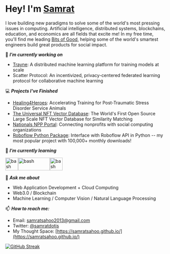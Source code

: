 # Hey! I'm [Samrat](https://samratsahoo.com)

I love building new paradigms to solve some of the world's most pressing issues in computing. Artificial intelligence, distributed systems, blockchains, education, and economics are all fields that excite me! In my free time, you'll find me leading [Bits of Good](https://bitsofgood.org/), helping some of the world's smartest engineers build great products for social impact.

🔭 ***I’m currently working on***
- [Trayne](https://github.com/SamratSahoo/Trayne): A distributed machine learning platform for training models at scale
- Scatter Protocol: An incentivized, privacy-centered federated learning protocol for collaborative machine learning

💻 ***Projects I've Finished***
- [Healing4Heroes](https://github.com/GTBitsOfGood/Healing4Heroes): Accelerating Training for Post-Traumatic Stress Disorder Service Animals
- [The Universal NFT Vector Database](https://github.com/gtfintechlab/Universal-NFT-Vector-Database):  The World's First Open Source Large Scale NFT Vector Database for Similarity Matching
- [Nationals NPP Portal](https://github.com/GTBitsOfGood/national-npp): Connecting nonprofits with social computing organizations
- [Roboflow Python Package](https://github.com/roboflow/roboflow-python): Interface with Roboflow API in Python -- my most popular project with 100,000+ monthly downloads! 

🌱 ***I’m currently learning***
<p align="left"><img src="https://global.discourse-cdn.com/standard17/uploads/libp2p/original/1X/aacb49457c3aace79a1038dd02996b402260215d.png" alt="bash" width="40" height="40"/><img src="https://upload.wikimedia.org/wikipedia/commons/thumb/0/05/Go_Logo_Blue.svg/1200px-Go_Logo_Blue.svg.png" alt="bash" width="100" height="40"/><img src="https://encrypted-tbn0.gstatic.com/images?q=tbn:ANd9GcQkh0pu45AFFx6ZTuDIOLkdIKL78kb4cVTntw&usqp=CAU" alt="bash" width="40" height="40"/>
  
💬 ***Ask me about***
- Web Application Development + Cloud Computing
- Web3.0 / Blockchain
- Machine Learning / Computer Vision / Natural Language Processing

📫 ***How to reach me:***
- Email: samratsahoo2013@gmail.com
- Twitter: [@samratdotjs](https://twitter.com/samratdotjs)
- My Thought Space: [https://samratsahoo.github.io/](https://samratsahoo.github.io/)
  
[![GitHub Streak](https://streak-stats.demolab.com?user=SamratSahoo&theme=dracula&hide_border=true)](https://git.io/streak-stats)
